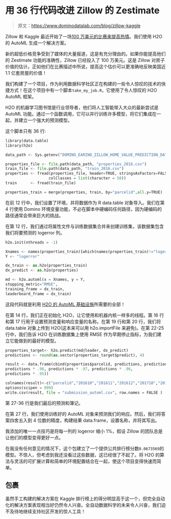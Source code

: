 # 用 36 行代码改进 Zillow 的 Zestimate

> 原文：<https://www.dominodatalab.com/blog/zillow-kaggle>

Zillow 和 Kaggle 最近开始了一场[100 万美元的比赛来提高热情](https://www.kaggle.com/c/zillow-prize-1)。我们使用 H2O 的 AutoML 生成一个解决方案。

新的超低价格竞争受到了媒体的大量报道，这是有充分理由的。如果你能提高他们的 Zestimate 功能的准确性，Zillow 已经投入了 100 万美元。这是 Zillow 对房子价值的估计。正如他们在比赛描述中所说，提高这个估价可以更准确地反映美国近 1.1 亿套房屋的价值！

我们构建了一个项目，作为利用数据科学社区正在构建的一些令人惊叹的技术的快捷方式！在这个项目中有一个脚本`take_my_job.R`，它使用了令人惊叹的 H2O AutoML 框架。

H2O 的机器学习图书馆是行业领导者，他们将人工智能带入大众的最新尝试是 AutoML 功能。通过一个函数调用，它可以并行训练许多模型，将它们集成在一起，并建立一个强大的预测模型。

这个脚本只有 36 行:

```py
library(data.table)
library(h2o)

data_path <- Sys.getenv("DOMINO_EARINO_ZILLOW_HOME_VALUE_PREDICTION_DATA_WORKING_DIR")

properties_file <- file.path(data_path, "properties_2016.csv")
train_file <- file.path(data_path, "train_2016.csv")
properties <- fread(properties_file, header=TRUE, stringsAsFactors=FALSE,
                   colClasses = list(character = 50))
train      <- fread(train_file)

properties_train = merge(properties, train, by="parcelid",all.y=TRUE)
```

在前 12 行中，我们设置了环境，并将数据作为 R data.table 对象导入。我们在第 4 行使用 Domino 环境变量功能，不必在脚本中硬编码任何路径，因为硬编码的路径通常会带来巨大的挑战。

在第 12 行，我们通过将属性文件与训练数据集合并来创建训练集，该数据集包含我们将要预测的 logerror 列。

```py
h2o.init(nthreads = -1)

Xnames <- names(properties_train)[which(names(properties_train)!="logerror")]
Y <- "logerror"

dx_train <- as.h2o(properties_train)
dx_predict <- as.h2o(properties)

md <- h2o.automl(x = Xnames, y = Y,
stopping_metric="RMSE",
training_frame = dx_train,
leaderboard_frame = dx_train)
```

这段代码就是利用 [H2O 的 AutoML 基础设施](https://www.dominodatalab.com/blog/deep-learning-with-h2o-ai)所需要的全部！

在第 14 行，我们正在初始化 H2O，让它使用和机器内核一样多的线程。第 16 行和第 17 行用于设置预测变量和响应变量的名称。在第 19 行和第 20 行，我们将 data.table 对象上传到 H2O(这本来可以用 h2o.importFile 来避免)。在第 22-25 行中，我们告诉 H2O 在训练数据集上使用 RMSE 作为早期停止指标，为我们建立它能做到的最好的模型。

```py
properties_target<- h2o.predict(md@leader, dx_predict)
predictions <- round(as.vector(properties_target$predict), 4)

result <- data.frame(cbind(properties$parcelid, predictions, predictions * .99,
predictions * .98, predictions * .97, predictions * .96,
predictions * .95))

colnames(result)<-c("parcelid","201610","201611","201612","201710","201711","201712")
options(scipen = 999)
write.csv(result, file = "submission_automl.csv", row.names = FALSE )
```

第 27-36 行是我们最后的预测和簿记。

在第 27 行，我们使用训练好的 AutoML 对象来预测我们的响应。然后，我们将答案四舍五入到 4 位数的精度，构建结果 data.frame，设置名称，并将其写出。

我添加的唯一一点技巧是将每一列的 logerror 缩小 1%，假设 Zillow 的团队总是让他们的模型变得更好一点。

在我没有任何意见的情况下，这个包建立了一个提供公共排行榜分数`0.0673569`的模型。不惊人，但考虑到我还没看过这些数据，这已经很了不起了。将 H2O 的算法与灵活的可扩展计算和简单的环境配置结合在一起，使这个项目变得快速而简单。

## 包裹

虽然手工构建的解决方案在 Kaggle 排行榜上的得分明显高于这一个，但完全自动化的解决方案表现相当好仍然令人兴奋。全自动数据科学的未来令人兴奋，我们迫不及待地继续支持社区开发的惊人工具！